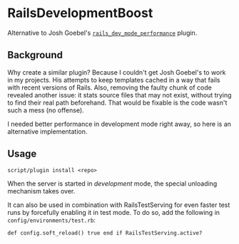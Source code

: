 # RailsDevelopmentBoost

Alternative to Josh Goebel's [`rails_dev_mode_performance`](https://github.com/yyyc514/rails_dev_mode_performance) plugin.

## Background

Why create a similar plugin? Because I couldn't get Josh Goebel's to work in my projects. His attempts to keep templates cached in a way that fails with recent versions of Rails. Also, removing the faulty chunk of code revealed another issue: it stats source files that may not exist, without trying to find their real path beforehand. That would be fixable is the code wasn't such a mess (no offense).

I needed better performance in development mode right away, so here is an alternative implementation.

## Usage

    script/plugin install <repo>

When the server is started in *development* mode, the special unloading mechanism takes over.

It can also be used in combination with RailsTestServing for even faster test runs by forcefully enabling it in test mode. To do so, add the following in `config/environments/test.rb`:

    def config.soft_reload() true end if RailsTestServing.active?
